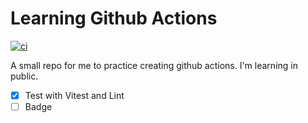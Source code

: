 # Learning Github Actions
[![ci](https://github.com/ralacerda/learning-gh-actions/actions/workflows/ci.yml/badge.svg)](https://github.com/ralacerda/learning-gh-actions/actions/workflows/ci.yml)

A small repo for me to practice creating github actions. I'm learning in public.

- [X] Test with Vitest and Lint
- [ ] Badge
